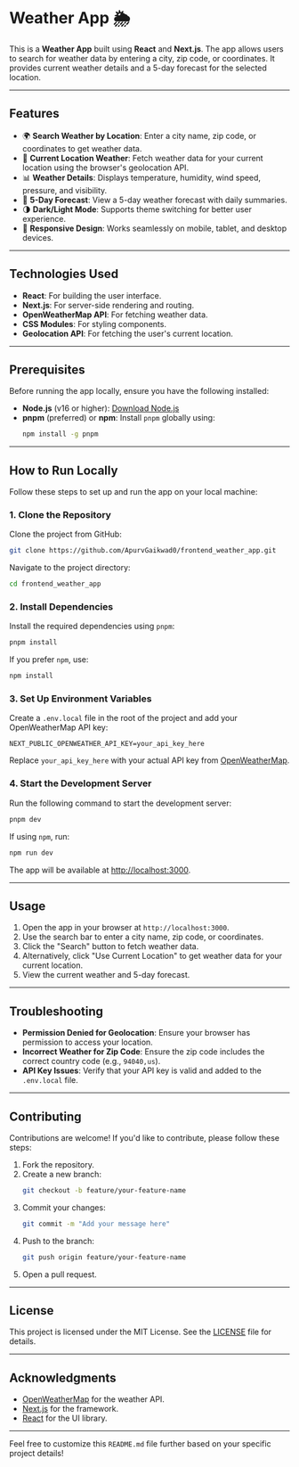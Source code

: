 # Weather App 🌦️

This is a **Weather App** built using **React** and **Next.js**. The app allows users to search for weather data by entering a city, zip code, or coordinates. It provides current weather details and a 5-day forecast for the selected location.

---

## Features

- 🌍 **Search Weather by Location**: Enter a city name, zip code, or coordinates to get weather data.
- 📍 **Current Location Weather**: Fetch weather data for your current location using the browser's geolocation API.
- 📊 **Weather Details**: Displays temperature, humidity, wind speed, pressure, and visibility.
- 📅 **5-Day Forecast**: View a 5-day weather forecast with daily summaries.
- 🌗 **Dark/Light Mode**: Supports theme switching for better user experience.
- 📱 **Responsive Design**: Works seamlessly on mobile, tablet, and desktop devices.

---

## Technologies Used

- **React**: For building the user interface.
- **Next.js**: For server-side rendering and routing.
- **OpenWeatherMap API**: For fetching weather data.
- **CSS Modules**: For styling components.
- **Geolocation API**: For fetching the user's current location.

---

## Prerequisites

Before running the app locally, ensure you have the following installed:

- **Node.js** (v16 or higher): [Download Node.js](https://nodejs.org/)
- **pnpm** (preferred) or **npm**: Install `pnpm` globally using:
  ```sh
  npm install -g pnpm
  ```

---

## How to Run Locally

Follow these steps to set up and run the app on your local machine:

### 1. Clone the Repository
Clone the project from GitHub:
```sh
git clone https://github.com/ApurvGaikwad0/frontend_weather_app.git
```

Navigate to the project directory:
```sh
cd frontend_weather_app
```

### 2. Install Dependencies
Install the required dependencies using `pnpm`:
```sh
pnpm install
```

If you prefer `npm`, use:
```sh
npm install
```

### 3. Set Up Environment Variables
Create a `.env.local` file in the root of the project and add your OpenWeatherMap API key:
```env
NEXT_PUBLIC_OPENWEATHER_API_KEY=your_api_key_here
```

Replace `your_api_key_here` with your actual API key from [OpenWeatherMap](https://openweathermap.org/api).

### 4. Start the Development Server
Run the following command to start the development server:
```sh
pnpm dev
```

If using `npm`, run:
```sh
npm run dev
```

The app will be available at [http://localhost:3000](http://localhost:3000).

---

## Usage

1. Open the app in your browser at `http://localhost:3000`.
2. Use the search bar to enter a city name, zip code, or coordinates.
3. Click the "Search" button to fetch weather data.
4. Alternatively, click "Use Current Location" to get weather data for your current location.
5. View the current weather and 5-day forecast.

---

## Troubleshooting

- **Permission Denied for Geolocation**: Ensure your browser has permission to access your location.
- **Incorrect Weather for Zip Code**: Ensure the zip code includes the correct country code (e.g., `94040,us`).
- **API Key Issues**: Verify that your API key is valid and added to the `.env.local` file.

---

## Contributing

Contributions are welcome! If you'd like to contribute, please follow these steps:

1. Fork the repository.
2. Create a new branch:
   ```sh
   git checkout -b feature/your-feature-name
   ```
3. Commit your changes:
   ```sh
   git commit -m "Add your message here"
   ```
4. Push to the branch:
   ```sh
   git push origin feature/your-feature-name
   ```
5. Open a pull request.

---

## License

This project is licensed under the MIT License. See the [LICENSE](LICENSE) file for details.

---

## Acknowledgments

- [OpenWeatherMap](https://openweathermap.org/) for the weather API.
- [Next.js](https://nextjs.org/) for the framework.
- [React](https://reactjs.org/) for the UI library.

---

Feel free to customize this `README.md` file further based on your specific project details!
